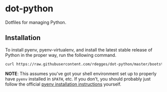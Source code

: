 # dot-python

Dotfiles for managing Python.


## Installation

To install pyenv, pyenv-virtualenv, and install the latest stable release of Python in
the proper way, run the following command. 

```bash
curl https://raw.githubusercontent.com/rdegges/dot-python/master/bootstrap.sh | bash
```

**NOTE**: This assumes you've got your shell environment set up to properly
have `pyenv` installed in `$PATH`, etc. If you don't, you should probably just
follow the official [pyenv installation instructions](https://github.com/pyenv/pyenv) yourself.

